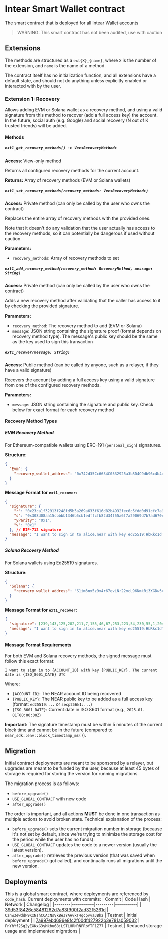 # Intear Smart Wallet contract

The smart contract that is deployed for all Intear Wallet accounts

> WARNING: This smart contract has not been audited, use with caution

## Extensions

The methods are structured as a `ext{X}_{name}`, where `X` is the number of the extension, and `name` is the name of a method.

The contract itself has no initialization function, and all extensions have a default state, and should not do anything unless explicitly enabled or interacted with by the user.

### Extension 1: Recovery

Allows adding EVM or Solana wallet as a recovery method, and using a valid signature from this method to recover (add a full access key) the account. In the future, social auth (e.g. Google) and social recovery (N out of K trusted friends) will be added.

#### Methods

##### `ext1_get_recovery_methods() -> Vec<RecoveryMethod>`

**Access**: View-only method

Returns all configured recovery methods for the current account.

**Returns:** Array of recovery methods (EVM or Solana wallets)

##### `ext1_set_recovery_methods(recovery_methods: Vec<RecoveryMethod>)`

**Access:** Private method (can only be called by the user who owns the contract)

Replaces the entire array of recovery methods with the provided ones.

Note that it doesn't do any validation that the user actually has access to the recovery methods, so it can potentially be dangerous if used without caution.

**Parameters:**
- `recovery_methods`: Array of recovery methods to set

##### `ext1_add_recovery_method(recovery_method: RecoveryMethod, message: String)`

**Access:** Private method (can only be called by the user who owns the contract)

Adds a new recovery method after validating that the caller has access to it by checking the provided signature.

**Parameters:**
- `recovery_method`: The recovery method to add (EVM or Solana)
- `message`: JSON string containing the signature proof (format depends on recovery method type). The message's public key should be the same as the key used to sign this transaction

##### `ext1_recover(message: String)`

**Access**: Public method (can be called by anyone, such as a relayer, if they have a valid signature)

Recovers the account by adding a full access key using a valid signature from one of the configured recovery methods.

**Parameters:**
- `message`: JSON string containing the signature and public key. Check below for exact format for each recovery method

#### Recovery Method Types

##### EVM Recovery Method

For Ethereum-compatible wallets using ERC-191 (`personal_sign`) signatures.

**Structure:**
```json
{
  "Evm": {
    "recovery_wallet_address": "0x742d35Cc6634C0532925a3b8D4C9db96c4b4d8b6"
  }
}
```

**Message Format for `ext1_recover`:**
```json
{
  "signature": {
    "r": "0x23ca1f32913f248fd5b5a269a633f616d82b4932fec6c5fdd0d91cfc7a9028af",
    "s": "0x308d08aa15cbbbb1346b5cb1edffcfb82d34f55a6f7a29069d7b7ad670c5adc3", 
    "yParity": "0x1",
    "v": "0x1"
  }, // EIP-712 signature
  "message": "I want to sign in to alice.near with key ed25519:HbRkc1dTdSLwA1wFTDVNxJE4PCQVmpwwXwTzTGrqdhaP. The current date is 2025-01-01T00:00:00Z UTC"
}
```

##### Solana Recovery Method

For Solana wallets using Ed25519 signatures.

**Structure:**
```json
{
  "Solana": {
    "recovery_wallet_address": "S1im3nx5z9x4r67evLNr22mcL96NmkRi3XGDw3cSjoj" // Base58 encoded pubkey
  }
}
```

**Message Format for `ext1_recover`:**
```json
{
  "signature": [239,143,125,202,211,7,155,46,67,253,223,54,230,55,1,204,116,13,125,85,207,54,160,25,78,227,245,32,94,12,28,151,105,90,243,136,59,18,49,226,250,225,69,228,6,22,194,96,219,87,239,59,177,98,212,39,92,193,136,21,182,210,121,11], // Solana signature
  "message": "I want to sign in to alice.near with key ed25519:HbRkc1dTdSLwA1wFTDVNxJE4PCQVmpwwXwTzTGrqdhaP. The current date is 2025-01-01T00:00:00Z UTC"
}
```

#### Message Format Requirements

For both EVM and Solana recovery methods, the signed message must follow this exact format:

```
I want to sign in to {ACCOUNT_ID} with key {PUBLIC_KEY}. The current date is {ISO_8601_DATE} UTC
```

Where:
- `{ACCOUNT_ID}`: The NEAR account ID being recovered
- `{PUBLIC_KEY}`: The NEAR public key to be added as a full access key (format: `ed25519:...` or `secp256k1:...`)
- `{ISO_8601_DATE}`: Current date in ISO 8601 format (e.g., `2025-01-01T00:00:00Z`)

**Important:** The signature timestamp must be within 5 minutes of the current block time and cannot be in the future (compared to `near_sdk::env::block_timestamp_ms()`).

## Migration

Initial contract deployments are meant to be sponsored by a relayer, but upgrades are meant to be funded by the user, because at least 45 bytes of storage is required for storing the version for running migrations.

The migration process is as follows:
- `before_upgrade()`
- `USE_GLOBAL_CONTRACT` with new code
- `after_upgrade()`

The order is important, and all actions **MUST** be done in one transaction as multiple actions to avoid broken state. Technical explanation of the process:
- `before_upgrade()` sets the current migration number in storage (because it's not set by default, since we're trying to minimize the storage cost for the period while the user has no funds).
- `USE_GLOBAL_CONTRACT` updates the code to a newer version (usually the latest version).
- `after_upgrade()` retrieves the previous version (that was saved when `before_upgrade()` got called), and continually runs all migrations until the new version.

## Deployments

This is a global smart contract, where deployments are referenced by `code_hash`. Current deployments with commits:
| Commit | Code Hash | Network | Changelog |
|--------|-----------|---------|-----------|
| [39d53f8426c58481262d7a83f900f2ad32f5261d](https://github.com/INTEARnear/intear-smart-wallet/tree/39d53f8426c58481262d7a83f900f2ad32f5261d) | `Cznw3ewddP9KxNshCCAcNsVkBeJYAAvkT4qcpvva3Bh2` | Testnet | Initial deployment |
| [7a997ebd696e8fc2f00df427922b3e781a059032](https://github.com/INTEARnear/wallet-contract/tree/7a997ebd696e8fc2f00df427922b3e781a059032) | `FnYhYf2Sq2yEXKxG3yMkbu68jLSTLHRNRNPRbfTF1Z77` | Testnet | Reduced storage usage and implemented migrations |

